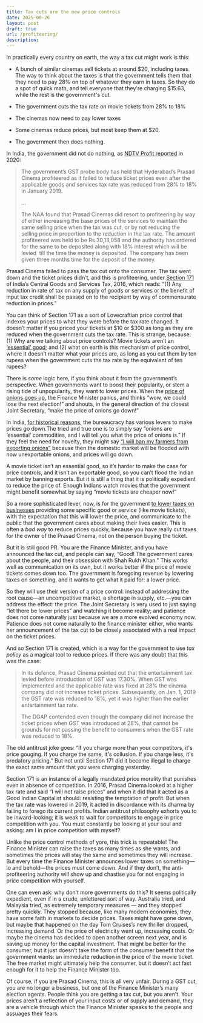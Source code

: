 ```yaml
---
title: Tax cuts are the new price controls
date: 2025-08-26
layout: post
draft: true
url: /profiteering/
description: 
---
```


In practically every country on earth, the way a tax cut might work is this: 

* A bunch of similar cinemas sell tickets at around $20, including taxes. The way to think about the taxes is that the government tells them that they need to pay 28% on top of whatever they earn in taxes. So they do a spot of quick math, and tell everyone that they're charging $15.63, while the rest is the government's cut. 

* The government cuts the tax rate on movie tickets from 28% to 18%

* The cinemas now need to pay lower taxes

* Some cinemas reduce prices, but most keep them at $20.

* The government then does nothing. 

In India, the government did not do nothing, as [NDTV Profit reported](https://www.ndtvprofit.com/gst/gst-anti-profiteering-body-penalises-prasad-cinema-waiting-for-clarification-from-arpan) in 2020: 

> The government’s GST probe body has held that Hyderabad’s Prasad Cinema profiteered as it failed to reduce ticket prices even after the applicable goods and services tax rate was reduced from 28% to 18% in January 2019.
>
> …
>
> The NAA found that Prasad Cinemas did resort to profiteering by way of either increasing the base prices of the services to maintain the same selling price when the tax was cut, or by not reducing the selling price in proportion to the reduction in the tax rate. The amount profiteered was held to be Rs 30,13,058 and the authority has ordered for the same to be deposited along with 18% interest which will be levied  till the time the money is deposited. The company has been given three months time for the deposit of the money.

Prasad Cinema failed to pass the tax cut onto the consumer. The tax went down and the ticket prices didn’t, and this is profiteering, under [Section 171](https://www.indiacode.nic.in/show-data?abv=CEN&statehandle=123456789/1362&actid=AC_CEN_2_2_00042_201712_1517807328102&sectionId=5286&sectionno=171&orderno=185&orgactid=AC_CEN_2_2_00042_201712_1517807328102) of India’s Central Goods and Services Tax, 2016, which reads: “(1) Any reduction in rate of tax on any supply of goods or services or the benefit of input tax credit shall be passed on to the recipient by way of commensurate reduction in prices.” 

You can think of Section 171 as a sort of Lovecraftian price control that indexes your prices to what they were before the tax rate changed. It doesn’t matter if you priced your tickets at $10 or $300 as long as they are reduced when the government cuts the tax rate. This is strange, because: (1) Why are we talking about price controls? Movie tickets aren’t an [‘essential’ good](https://en.wikipedia.org/wiki/Essential_Commodities_Act); and (2) what on earth is this mechanism of price control, where it doesn’t matter what your prices are, as long as you cut them by ten rupees when the government cuts the tax rate by the equivalent of ten rupees? 

There is *some* logic here, if you think about it from the government’s perspective. When governments want to boost their popularity, or stem a rising tide of unpopularity, they want to lower prices. When the [price of onions goes up](https://www.businesstoday.in/latest/economy-politics/story/i-dont-eat-onion-fm-nirmala-sitharaman-on-skyrocketing-onion-prices-240371-2019-12-05), the Finance Minister panics, and thinks “wow, we could lose the next election!” and shouts, in the general direction of the closest Joint Secretary, “make the price of onions go down!” 

In India, [for historical reasons](https://www.mercatus.org/ideasofindia/rohit-de-importance-seemingly-ordinary-people), the bureaucracy has various levers to make prices go down.The tried and true one is to simply say “onions are ‘essential’ commodities, and I will tell you what the price of onions is.” If they feel the need for novelty, they might say [“I will ban my farmers from exporting onions”](https://economictimes.indiatimes.com/small-biz/trade/exports/insights/erratic-policy-making-why-its-time-to-rethink-onion-export-controls/articleshow/119897594.cms?from=mdr) because then the domestic market will be flooded with now unexportable onions, and prices will go down. 

A movie ticket isn’t an essential good, so it’s harder to make the case for price controls, and it isn’t an exportable good, so you can’t flood the Indian market by banning exports. But it is still a thing that it is politically expedient to reduce the price of. Enough Indians watch movies that the government might benefit somewhat by saying “movie tickets are cheaper now!” 

So a more sophisticated lever, now, is for the government [to lower taxes on businesses](https://www.bbc.com/news/uk-politics-53268594) providing some specific good or service (like movie tickets), with the expectation that this will lower the price, and communicate to the public that the government cares about making their lives easier. This is often a *bad way* to reduce prices quickly, because you have really cut taxes for the owner of the Prasad Cinema, not on the person buying the ticket. 

But it is still good PR. You are the Finance Minister, and you have announced the tax cut, and people can say, “Good! The government cares about the people, and their obsession with Shah Rukh Khan.” This works well as communication on its own, but it works better if the price of movie tickets comes down too. The government is foregoing revenue by lowering taxes on something, and it wants to get what it paid for: a lower price. 

So they will use their version of a price control: instead of addressing the root cause—an uncompetitive market, a shortage in supply, etc.—you can address the effect: the price. The Joint Secretary is very used to just saying “let there be lower prices” and watching it become reality; and patience does not come naturally just because we are a more evolved economy now. Patience does not come naturally to the finance minister either, who wants her announcement of the tax cut to be closely associated with a real impact on the ticket prices. 

And so Section 171 is created, which is a way for the government to use *tax policy* as a magical tool to reduce prices. If there was any doubt that this was the case: 

> In its defence, Prasad Cinema pointed out that the entertainment tax levied before introduction of GST was 17.30%. When GST was implemented and the applicable rate was fixed at 28% the cinema company did not increase ticket prices. Subsequently, on Jan. 1, 2019 the GST rate was reduced to 18%, yet it was higher than the earlier entertainment tax rate.
> 
> The DGAP contended even though the company did not increase the ticket prices when GST was introduced at 28%, that cannot be grounds for not passing the benefit to consumers when the GST rate was reduced to 18%.

The old antitrust joke goes: “If you charge more than your competitors, it's price gouging. If you charge the same, it's collusion. If you charge less, it's predatory pricing.” But not until Section 171 did it become illegal to charge the exact same amount that *you* were charging yesterday. 

Section 171 is an instance of a legally mandated price morality that punishes even in absence of competition. In 2016, Prasad Cinema looked at a higher tax rate and said “I will not raise prices” and when it did that it acted as a Good Indian Capitalist should: resisting the temptation of profit. But when the tax rate was lowered in 2019, it acted in discordance with its dharma by failing to forego its current profits. Indian antitrust philosophy exhorts you to be inward-looking; it is weak to wait for competitors to engage in price competition with you. You must constantly be looking at your soul and asking: am I in price competition with myself? 

Unlike the price control methods of yore, this trick is repeatable! The Finance Minister can raise the taxes as many times as she wants, and sometimes the prices will stay the same and sometimes they will increase. But every time the Finance Minister announces lower taxes on something—lo and behold—the prices must come down. And if they don’t, the anti-profiteering authority will show up and chastise you for not engaging in price competition with yourself.

One can even ask: why don’t more governments do this? It seems politically expedient, even if in a crude, unlettered sort of way. Australia tried, and Malaysia tried, as extremely temporary measures — and they stopped pretty quickly. They stopped because, like many modern economies, they have some faith in markets to decide prices. Taxes might have gone down, but maybe that happened on the day Tom Cruises’s new thriller dropped, increasing demand. Or the price of electricity went up, increasing costs. Or maybe the cinema has decided to open another screen next year, and is saving up money for the capital investment. That might be better for the consumer, but it just doesn’t take the form of the consumer benefit that the government wants: an immediate reduction in the price of the movie ticket. The free market might ultimately help the consumer, but it doesn’t act fast enough for it to help the Finance Minister too. 

Of course, if you are Prasad Cinema, this is all very unfair. During a GST cut, you are no longer a business, but one of the Finance Minister’s many election agents. People think you are getting a tax cut, but you aren’t. Your prices aren’t a reflection of your input costs or of supply and demand, they are a vehicle through which the Finance Minister speaks to the people and assuages their fears. 
